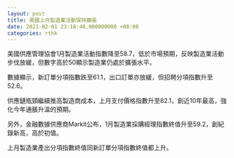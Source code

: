 ```yaml
---
layout: post
title: 美國上月製造業活動保持擴張
date: 2021-02-01 23:18:48.000000000 +08:00
categories: rthk
---
```


美國供應管理協會1月製造業活動指數降至58.7，低於市場預期，反映製造業活動步伐放緩，但數字高於50顯示製造業仍處於擴張水平。

數據顯示，新訂單分項指數跌至61.1，出口訂單亦放緩，但招聘分項指數升至52.6。

供應鏈瓶頸繼續推高製造商成本，上月支付價格指數升至82.1，創近10年最高，強化今年通脹升溫的預期。

另外，金融數據供應商Markit公布，1月製造業採購經理指數終值升至59.2，創紀錄新高，高於初值。

上月製造業產出分項指數終值同新訂單分項指數終值都上升。
